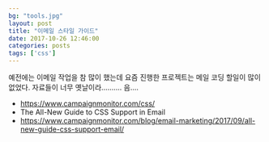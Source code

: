 ```yaml
---
bg: "tools.jpg"
layout: post
title: "이메일 스타일 가이드"
date: 2017-10-26 12:46:00
categories: posts
tags: ['css']
---
```


예전에는 이메일 작업을 참 많이 했는데 요즘 진행한 프로젝트는 메일 코딩 할일이 많이 없었다.
자료들이 너무 옛날이라.......... 음....


- https://www.campaignmonitor.com/css/
- The All-New Guide to CSS Support in Email
- https://www.campaignmonitor.com/blog/email-marketing/2017/09/all-new-guide-css-support-email/
